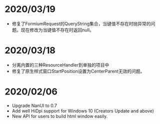 ﻿# 2020/03/19

- 修复了FormiumRequest的QueryString集合，当键值不存在时抛异常的问题。现在修改为当键值不存在时返回null。

# 2020/03/18

- 分离内置的三种ResourceHandler到单独的项目中
- 修复了原生样式窗口StartPosition设置为CenterParent无效的问题。

# 2020/02/06

- Upgrade NanUI to 0.7
- Add well HiDpi support for Windows 10 (Creators Update and above)
- New API for users to build html window easily.